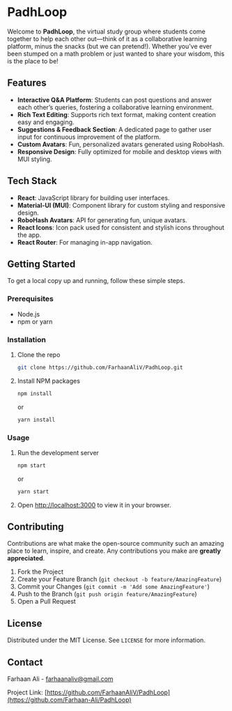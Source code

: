 # PadhLoop

Welcome to **PadhLoop**, the virtual study group where students come together to help each other out—think of it as a collaborative learning platform, minus the snacks (but we can pretend!). Whether you’ve ever been stumped on a math problem or just wanted to share your wisdom, this is the place to be!

## Features

- **Interactive Q&A Platform**: Students can post questions and answer each other’s queries, fostering a collaborative learning environment.
- **Rich Text Editing**: Supports rich text format, making content creation easy and engaging.
- **Suggestions & Feedback Section**: A dedicated page to gather user input for continuous improvement of the platform.
- **Custom Avatars**: Fun, personalized avatars generated using RoboHash.
- **Responsive Design**: Fully optimized for mobile and desktop views with MUI styling.

## Tech Stack

- **React**: JavaScript library for building user interfaces.
- **Material-UI (MUI)**: Component library for custom styling and responsive design.
- **RoboHash Avatars**: API for generating fun, unique avatars.
- **React Icons**: Icon pack used for consistent and stylish icons throughout the app.
- **React Router**: For managing in-app navigation.

## Getting Started

To get a local copy up and running, follow these simple steps.

### Prerequisites

- Node.js
- npm or yarn

### Installation

1. Clone the repo
    ```sh
    git clone https://github.com/FarhaanAliV/PadhLoop.git
    ```
2. Install NPM packages
    ```sh
    npm install
    ```
    or
    ```sh
    yarn install
    ```

### Usage

1. Run the development server
    ```sh
    npm start
    ```
    or
    ```sh
    yarn start
    ```

2. Open [http://localhost:3000](http://localhost:3000) to view it in your browser.

## Contributing

Contributions are what make the open-source community such an amazing place to learn, inspire, and create. Any contributions you make are **greatly appreciated**.

1. Fork the Project
2. Create your Feature Branch (`git checkout -b feature/AmazingFeature`)
3. Commit your Changes (`git commit -m 'Add some AmazingFeature'`)
4. Push to the Branch (`git push origin feature/AmazingFeature`)
5. Open a Pull Request

## License

Distributed under the MIT License. See `LICENSE` for more information.

## Contact

Farhaan Ali - [farhaanaliv@gmail.com](mailto:farhaanaliv@gmail.com)

Project Link: [https://github.com/FarhaanAliV/PadhLoop](https://github.com/Farhaan-Ali/PadhLoop)
